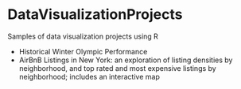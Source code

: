 # DataVisualizationProjects
Samples of data visualization projects using R

* Historical Winter Olympic Performance
* AirBnB Listings in New York: an exploration of listing densities by neighborhood, and top rated and most expensive listings by neighborhood; includes an interactive map
